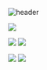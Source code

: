 ![header](https://capsule-render.vercel.app/api?type=waving&color=auto&height=300&section=header&text=톰%20캣%20🐈😺&fontSize=90)

![](http://github-profile-summary-cards.vercel.app/api/cards/profile-details?username=rexRUBY&theme=solarized)

![](http://github-profile-summary-cards.vercel.app/api/cards/most-commit-language?username=rexRUBY&theme=solarized)
![](http://github-profile-summary-cards.vercel.app/api/cards/repos-per-language?username=rexRUBY&theme=solarized)

![](http://github-profile-summary-cards.vercel.app/api/cards/stats?username=rexRUBY&theme=solarized)
![](http://github-profile-summary-cards.vercel.app/api/cards/productive-time?username=rexRUBY&theme=solarized&utcOffset=8)
